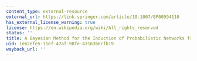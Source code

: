 ```yaml
---
content_type: external-resource
external_url: https://link.springer.com/article/10.1007/BF00994110
has_external_license_warning: true
license: https://en.wikipedia.org/wiki/All_rights_reserved
status: ''
title: A Bayesian Method for the Induction of Probabilistic Networks from Data
uid: 1e62efe5-11ef-47af-98fe-43163b6cfb19
wayback_url: ''
---
```

